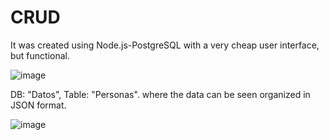 # CRUD
It was created using Node.js-PostgreSQL with a very cheap user interface, but functional.

![image](https://user-images.githubusercontent.com/65868683/155350206-bc80cffd-ecc1-4261-bd95-f5a4bc2c8473.png)

DB: "Datos", Table: "Personas". where the data can be seen organized in JSON format.

![image](https://user-images.githubusercontent.com/65868683/155350839-46dde835-c18b-4a8c-b4b1-ef7a4fa1db3b.png)
